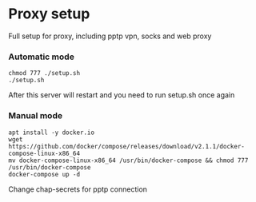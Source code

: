 # Proxy setup

Full setup for proxy, including pptp vpn, socks and web proxy

### Automatic mode

```
chmod 777 ./setup.sh
./setup.sh
```
After this server will restart and you need to run setup.sh once again

### Manual mode

```
apt install -y docker.io
wget https://github.com/docker/compose/releases/download/v2.1.1/docker-compose-linux-x86_64
mv docker-compose-linux-x86_64 /usr/bin/docker-compose && chmod 777 /usr/bin/docker-compose
docker-compose up -d
```

Change chap-secrets for pptp connection
